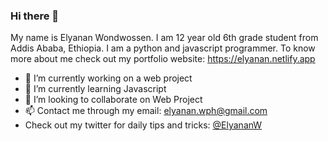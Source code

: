 ### Hi there 👋

My name is Elyanan Wondwossen. I am 12 year old 6th grade student from Addis Ababa, Ethiopia. I am a python and javascript programmer.
To know more about me check out my portfolio website: https://elyanan.netlify.app

- 🔭 I’m currently working on a web project
- 🌱 I’m currently learning Javascript
- 👯 I’m looking to collaborate on Web Project
- 📫 Contact me through my email: elyanan.wph@gmail.com
- Check out my twitter for daily tips and tricks: <a href="https://www.twitter.com/ElyananW" target="_blank">@ElyananW</a>
